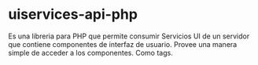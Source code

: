 # uiservices-api-php

Es una libreria para PHP que permite consumir Servicios UI de un servidor que contiene componentes de interfaz de usuario.
Provee una manera simple de acceder a los componentes. Como tags.
